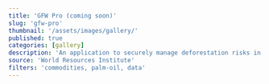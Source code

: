 ```yaml
---
title: 'GFW Pro (coming soon)'
slug: 'gfw-pro'
thumbnail: '/assets/images/gallery/'
published: true
categories: [gallery]
description: 'An application to securely manage deforestation risks in commodity supply chains.'
source: 'World Resources Institute'
filters: 'commodities, palm-oil, data'
---
```

